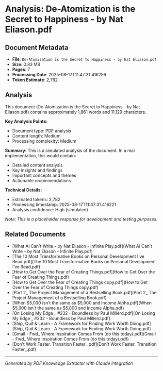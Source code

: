 # Analysis: De-Atomization is the Secret to Happiness - by Nat Eliason.pdf

## Document Metadata
- **File**: `De-Atomization is the Secret to Happiness - by Nat Eliason.pdf`
- **Size**: 0.83 MB
- **Pages**: 7
- **Processing Date**: 2025-08-17T11:47:31.416256
- **Token Estimate**: 2,782

## Analysis

This document (De-Atomization is the Secret to Happiness - by Nat Eliason.pdf) contains approximately 1,861 words and 11,129 characters.

**Key Analysis Points:**
- Document type: PDF analysis
- Content length: Medium
- Processing complexity: Medium

**Summary:**
This is a simulated analysis of the document. In a real implementation, this would contain:
- Detailed content analysis
- Key insights and findings
- Important concepts and themes
- Actionable recommendations

**Technical Details:**
- Estimated tokens: 2,782
- Processing timestamp: 2025-08-17T11:47:31.416221
- Analysis confidence: High (simulated)

*Note: This is a placeholder response for development and testing purposes.*

## Related Documents

- [What AI Can't Write - by Nat Eliason - Infinite Play.pdf](What AI Can't Write - by Nat Eliason - Infinite Play.pdf)
- [The 10 Most Transformative Books on Personal Development I’ve Read.pdf](The 10 Most Transformative Books on Personal Development I’ve Read.pdf)
- [How to Get Over the Fear of Creating Things.pdf](How to Get Over the Fear of Creating Things.pdf)
- [How to Get Over the Fear of Creating Things copy.pdf](How to Get Over the Fear of Creating Things copy.pdf)
- [Part 2_ The Project Management of a Bestselling Book.pdf](Part 2_ The Project Management of a Bestselling Book.pdf)
- [When $5,000 isn't the same as $5,000 and Income Alpha.pdf](When $5,000 isn't the same as $5,000 and Income Alpha.pdf)
- [On Losing My Edge _ #232 - Boundless by Paul Millerd.pdf](On Losing My Edge _ #232 - Boundless by Paul Millerd.pdf)
- [Ship, Quit & Learn - A Framework for Finding Work Worth Doing.pdf](Ship, Quit & Learn - A Framework for Finding Work Worth Doing.pdf)
- [Gmail - Fwd_ Where Inspiration Comes From (do this today).pdf](Gmail - Fwd_ Where Inspiration Comes From (do this today).pdf)
- [Don't Work Faster. Transition Faster_.pdf](Don't Work Faster. Transition Faster_.pdf)

---
*Generated by PDF Knowledge Extractor with Claude Integration*
